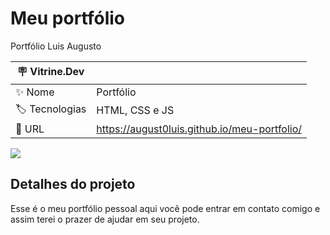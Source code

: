 # Meu portfólio

Portfólio Luis Augusto

| :placard: Vitrine.Dev |     |
| -------------  | --- |
| :sparkles: Nome        | Portfólio
| :label: Tecnologias | HTML, CSS e JS
| :rocket: URL         | https://august0luis.github.io/meu-portfolio/


<!-- Inserir imagem com a #vitrinedev ao final do link -->
![](https://august0luis.github.io/meu-portfolio/imagens/logo.png#vitrinedev)

## Detalhes do projeto

Esse é o meu portfólio pessoal aqui você pode entrar em contato comigo e assim terei o prazer de ajudar em seu projeto.

